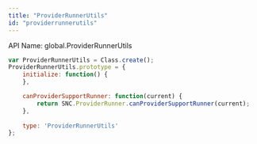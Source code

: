 ```yaml
---
title: "ProviderRunnerUtils"
id: "providerrunnerutils"
---
```


API Name: global.ProviderRunnerUtils

```js
var ProviderRunnerUtils = Class.create();
ProviderRunnerUtils.prototype = {
    initialize: function() {
    },

	canProviderSupportRunner: function(current) {
		return SNC.ProviderRunner.canProviderSupportRunner(current);
	},
	
    type: 'ProviderRunnerUtils'
};
```